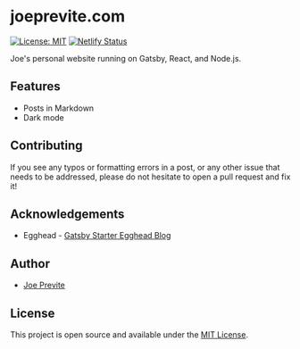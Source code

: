 # joeprevite.com

[![License: MIT](https://img.shields.io/badge/License-MIT-blue.svg)](https://opensource.org/licenses/MIT)
[![Netlify Status](https://api.netlify.com/api/v1/badges/2d214a83-1fea-4154-bb6a-af97854ecc1a/deploy-status)](https://app.netlify.com/sites/keen-roentgen-cafcb7/deploys)

Joe's personal website running on Gatsby, React, and Node.js.

## Features

- Posts in Markdown
- Dark mode

## Contributing

If you see any typos or formatting errors in a post, or any other issue that needs to be addressed, please do not hesitate to open a pull request and fix it!

## Acknowledgements

- Egghead - [Gatsby Starter Egghead Blog](https://github.com/eggheadio/gatsby-starter-egghead-blog)

## Author

- [Joe Previte](https://joeprevite.com)

## License

This project is open source and available under the [MIT License](LICENSE).
